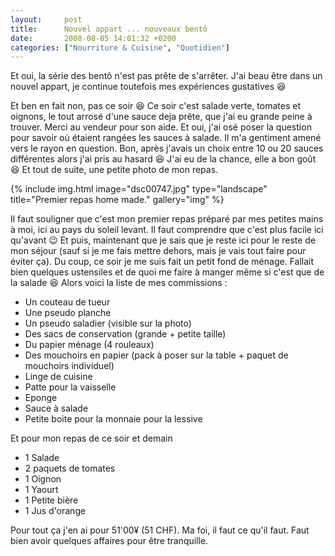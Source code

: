```yaml
---
layout:     post
title:      Nouvel appart ... nouveaux bentô
date:       2008-08-05 14:01:32 +0200
categories: ["Nourriture & Cuisine", "Quotidien"]
---
```


Et oui, la série des bentô n'est pas prête de s'arrêter. J'ai beau être dans un nouvel appart, je continue
toutefois mes expériences gustatives :laughing:

<!--more-->

Et ben en fait non, pas ce soir :laughing: Ce soir c'est salade verte, tomates et oignons, le tout arrosé d'une sauce 
deja prête, que j'ai eu grande peine à trouver. Merci au vendeur pour son aide. Et oui, j'ai osé poser la question pour
savoir où étaient rangées les sauces à salade. Il m'a gentiment amené vers le rayon en question. Bon, après j'avais
un choix entre 10 ou 20 sauces différentes alors j'ai pris au hasard :laughing: J'ai eu de la chance, elle a bon goût 
:laughing: Et tout de suite, une petite photo de mon repas.

<!-- /assets/images/2008-08-05-nouvel-appart-nouveaux-bento/dsc00747.jpg -->
{% include img.html
    image="dsc00747.jpg"
    type="landscape"
    title="Premier repas home made."
    gallery="img"
%}

Il faut souligner que c'est mon premier repas préparé par mes petites mains à moi, ici au pays du soleil levant. Il
faut comprendre que c'est plus facile ici qu'avant :wink: Et puis, maintenant que je sais que je reste ici pour le
reste de mon séjour (sauf si je me fais mettre dehors, mais je vais tout faire pour éviter ça). Du coup, ce soir je
me suis fait un petit fond de ménage. Fallait bien quelques ustensiles et de quoi me faire à manger même si c'est
que de la salade :laughing: Alors voici la liste de mes commissions :

- Un couteau de tueur
- Une pseudo planche
- Un pseudo saladier (visible sur la photo)
- Des sacs de conservation (grande + petite taille)
- Du papier ménage (4 rouleaux)
- Des mouchoirs en papier (pack à poser sur la table + paquet de mouchoirs individuel)
- Linge de cuisine
- Patte pour la vaisselle
- Eponge
- Sauce à salade
- Petite boite pour la monnaie pour la lessive

Et pour mon repas de ce soir et demain

- 1 Salade
- 2 paquets de tomates
- 1 Oignon
- 1 Yaourt
- 1 Petite bière
- 1 Jus d'orange 

Pour tout ça j'en ai pour 51'00¥ (51 CHF). Ma foi, il faut ce qu'il faut. Faut bien avoir quelques affaires pour
être tranquille.